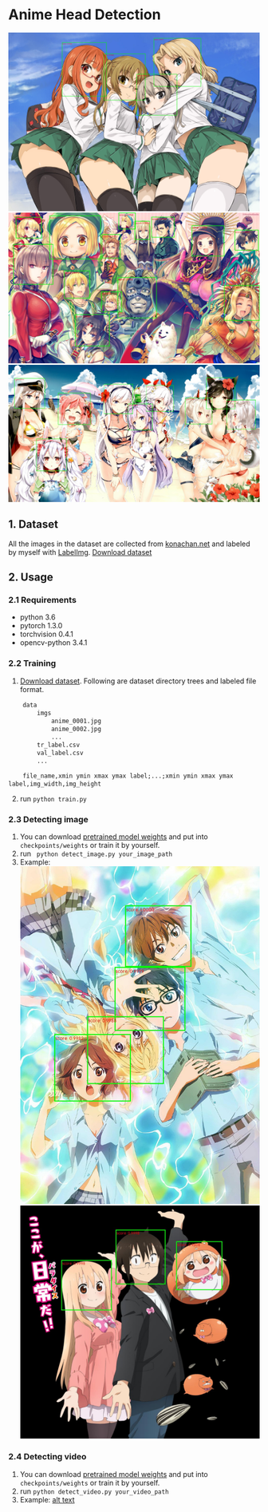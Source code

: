 # Anime Head Detection

![alt text](demo/demo1.jpg)
![alt text](demo/demo2.jpg)
![alt text](demo/demo4.jpg)

## 1. Dataset

All the images in the dataset are collected from [konachan.net](https://konachan.net/) and labeled by myself with [LabelImg](https://github.com/tzutalin/labelImg).
[Download dataset](https://pan.baidu.com/s/15kHbIEV9wAbN6FvTRY16Tg)

## 2. Usage

### 2.1 Requirements
* python 3.6
* pytorch 1.3.0
* torchvision 0.4.1
* opencv-python 3.4.1

### 2.2 Training

1. [Download dataset](https://pan.baidu.com/s/15kHbIEV9wAbN6FvTRY16Tg). Following are dataset directory trees and labeled file format.

``` 
    data
        imgs
            anime_0001.jpg
            anime_0002.jpg
            ...
        tr_label.csv
        val_label.csv
        ...
```
```
    file_name,xmin ymin xmax ymax label;...;xmin ymin xmax ymax label,img_width,img_height
```

2. run ``` python train.py ```

### 2.3 Detecting image

1. You can download [pretrained model weights](https://pan.baidu.com/s/1Mw9aulKGuFJesIsbcFfxhQ) and put into ``` checkpoints/weights ``` or train it by yourself. 
2. run ``` python detect_image.py your_image_path```
3. Example:
![alt text](demo/demo3.jpg)
![alt text](demo/demo5.jpg)

### 2.4 Detecting video
1. You can download [pretrained model weights](https://pan.baidu.com/s/1Mw9aulKGuFJesIsbcFfxhQ) and put into ``` checkpoints/weights ``` or train it by yourself. 
2. run ``` python detect_video.py your_video_path ```
3. Example:
[alt text](demo/tianshi.mp4)